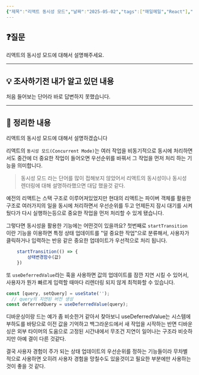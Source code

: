 ```yaml
---
{"제목":"리액트 동시성 모드","날짜":"2025-05-02","tags":["매일메일","React"],"dg-publish":true,"permalink":"/매일메일/25년5월/리액트 동시성 모드/","dgPassFrontmatter":true,"created":"2025-05-02T10:28:35.138+09:00","updated":"2025-05-02T15:20:36.290+09:00"}
---
```


## ❓질문

리액트의 동시성 모드에 대해서 설명해주세요.

---
## 💡 조사하기전 내가 알고 있던 내용

처음 들어보는 단어라 바로 답변하지 못했습니다.

---
## 🏫 정리한 내용

리액트의 동시성 모드에 대해서 설명하겠습니다

리액트의 `동시성 모드(Concurrent Mode)`는 여러 작업을 비동기적으로 동시에 처리하면서도 중간에 더 중요한 작업이 들어오면 우선순위를 바꿔서 그 작업을 먼저 처리 하는 기능을 의미합니다.


> 동시성 모드 라는 단어를 많이 접해보지 않았어서 리액트의 동시성이나 동시성 렌더링에 대해 설명하라했으면 대답 했을것 같다.

예전의 리액트는 스택 구조로 이루어져있었지만 현대의 리액트는 파이버 객체를 활용한 구조로 여러가지의 일을 동시에 처리하면서 우선순위를 두고 언제든지 잠시 대기를 시켜뒀다가 다시 실행하는등으로 중요한 작업을 먼저 처리할 수 있게 됐습니다.

그렇다면 동시성을 활용한 기능에는 어떤것이 있을까요?
첫번째로 `startTransition` 이란 기능을 이용하면 특정 상태 업데이트를 "덜 중요한 작업"으로 분류해서, 사용자가 클릭하거나 입력하는 반응 같은 중요한 업데이트가 우선적으로 처리 됩니다.

```jsx
	startTransition(() => {
		상태변경함수(값)
	})
```

또 `useDeferredValue`라는 훅을 사용하면 값의 업데이트를 잠깐 지연 시킬 수 있어서, 사용자가 뭔가 빠르게 입력할 때마다 리렌더링 되지 않게 최적화할 수 있습니다.

```jsx
const [query, setQuery] = useState('');
  // query의 지연된 버전 생성
const deferredQuery = useDeferredValue(query);
```

디바운싱이랑 드는 예가 좀 비슷한거 같아서 찾아보니
useDeferredValue는 시스템에 부하도를 바탕으로 이전 값을 기억하고 백그라운드에서 새 작업을 시작하는 반면 디바운싱은 외부 타이머의 도움으로 고정된 시간내에서 무조건 지연이 일어나는 구조라 비슷하지만 아예 결이 다른 것같다. 

결국 사용자 경험이 주가 되는 상태 업데이트의 우선순위를 정하는 기능들이라 무차별 적으로 사용하면 오히려 사용자 경험을 망칠수도 있을것이고 필요한 부분에만 사용하는것이 좋을 것 같다.